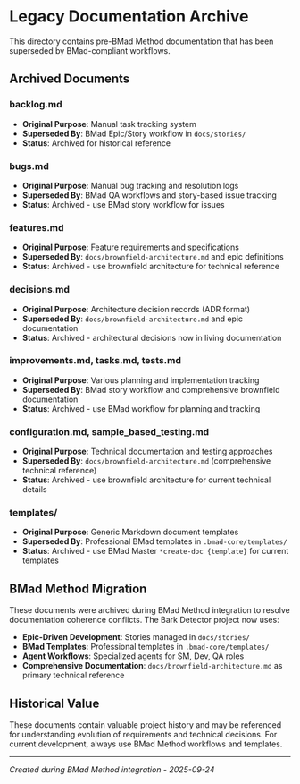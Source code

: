 # Legacy Documentation Archive

This directory contains pre-BMad Method documentation that has been superseded by BMad-compliant workflows.

## Archived Documents

### backlog.md
- **Original Purpose**: Manual task tracking system
- **Superseded By**: BMad Epic/Story workflow in `docs/stories/`
- **Status**: Archived for historical reference

### bugs.md
- **Original Purpose**: Manual bug tracking and resolution logs
- **Superseded By**: BMad QA workflows and story-based issue tracking
- **Status**: Archived - use BMad story workflow for issues

### features.md
- **Original Purpose**: Feature requirements and specifications
- **Superseded By**: `docs/brownfield-architecture.md` and epic definitions
- **Status**: Archived - use brownfield architecture for technical reference

### decisions.md
- **Original Purpose**: Architecture decision records (ADR format)
- **Superseded By**: `docs/brownfield-architecture.md` and epic documentation
- **Status**: Archived - architectural decisions now in living documentation

### improvements.md, tasks.md, tests.md
- **Original Purpose**: Various planning and implementation tracking
- **Superseded By**: BMad story workflow and comprehensive brownfield documentation
- **Status**: Archived - use BMad workflow for planning and tracking

### configuration.md, sample_based_testing.md
- **Original Purpose**: Technical documentation and testing approaches
- **Superseded By**: `docs/brownfield-architecture.md` (comprehensive technical reference)
- **Status**: Archived - use brownfield architecture for current technical details

### templates/
- **Original Purpose**: Generic Markdown document templates
- **Superseded By**: Professional BMad templates in `.bmad-core/templates/`
- **Status**: Archived - use BMad Master `*create-doc {template}` for current templates

## BMad Method Migration

These documents were archived during BMad Method integration to resolve documentation coherence conflicts. The Bark Detector project now uses:

- **Epic-Driven Development**: Stories managed in `docs/stories/`
- **BMad Templates**: Professional templates in `.bmad-core/templates/`
- **Agent Workflows**: Specialized agents for SM, Dev, QA roles
- **Comprehensive Documentation**: `docs/brownfield-architecture.md` as primary technical reference

## Historical Value

These documents contain valuable project history and may be referenced for understanding evolution of requirements and technical decisions. For current development, always use BMad Method workflows and templates.

---

*Created during BMad Method integration - 2025-09-24*